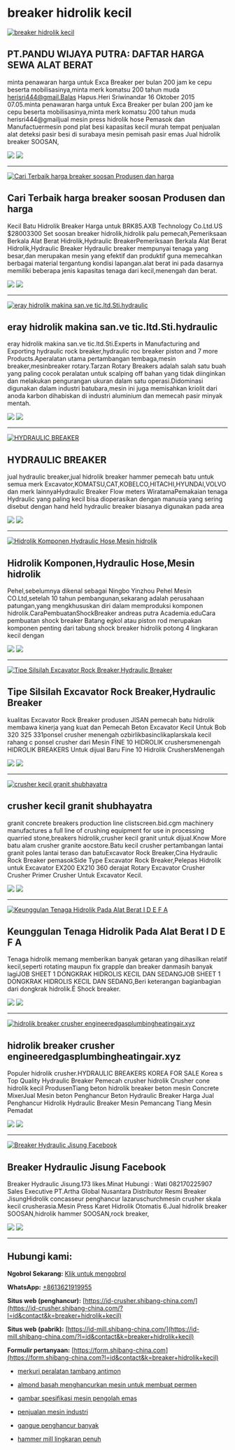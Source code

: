 # breaker hidrolik kecil

<a href="https://swt.shibang-china.com/?l=id&img&k=breaker+hidrolik+kecil" target="_blank">![breaker hidrolik kecil](http://static.shibang-china.com/all-800x300/649.jpg)</a>

## PT.PANDU WIJAYA PUTRA: DAFTAR HARGA SEWA ALAT BERAT
minta penawaran harga untuk Exca Breaker per bulan 200 jam ke cepu beserta mobilisasinya,minta merk komatsu 200 tahun muda herisri444@gmail.Balas Hapus.Heri Sriwinandar 16 Oktober 2015 07.05.minta penawaran harga untuk Exca Breaker per bulan 200 jam ke cepu beserta mobilisasinya,minta merk komatsu 200 tahun muda herisri444@gmailjual mesin press hidrolik hose Pemasok dan Manufactuermesin pond plat besi kapasitas kecil murah tempat penjualan alat deteksi pasir besi di surabaya mesin pemisah pasir emas Jual hidrolik breaker SOOSAN,


<a href="https://whatsapp.shibangsoft.com/WhatsApp.php" target="_blank" title="WhatsApp">![](http://static.shibang-china.com/icon/whatsapp.png)</a> <a href="https://swt.shibang-china.com/?l=id&icon&k=breaker+hidrolik+kecil" target="_blank">![](http://static.shibang-china.com/icon/chat-id.png)</a>

---

<a href="https://swt.shibang-china.com/?l=id&img&k=breaker+hidrolik+kecil" target="_blank">![Cari Terbaik harga breaker soosan Produsen dan harga](http://static.shibang-china.com/all-800x300/108.jpg)</a>

## Cari Terbaik harga breaker soosan Produsen dan harga
Kecil Batu Hidrolik Breaker Harga untuk BRK85.AXB Technology Co.Ltd.US $28003300 Set soosan breaker hidrolik,hidrolik palu pemecah,Pemeriksaan Berkala Alat Berat Hidrolik,Hydraulic BreakerPemeriksaan Berkala Alat Berat Hidrolik,Hydraulic Breaker Hydraulic breaker mempunyai tenaga yang besar,dan merupakan mesin yang efektif dan produktif guna memecahkan berbagai material tergantung kondisi lapangan.alat berat ini pada dasarnya memiliki beberapa jenis kapasitas tenaga dari kecil,menengah dan berat.


<a href="https://whatsapp.shibangsoft.com/WhatsApp.php" target="_blank" title="WhatsApp">![](http://static.shibang-china.com/icon/whatsapp.png)</a> <a href="https://swt.shibang-china.com/?l=id&icon&k=breaker+hidrolik+kecil" target="_blank">![](http://static.shibang-china.com/icon/chat-id.png)</a>

---

<a href="https://swt.shibang-china.com/?l=id&img&k=breaker+hidrolik+kecil" target="_blank">![eray hidrolik makina san.ve tic.ltd.Sti.hydraulic](http://static.shibang-china.com/all-800x300/1206.jpg)</a>

## eray hidrolik makina san.ve tic.ltd.Sti.hydraulic
eray hidrolik makina san.ve tic.ltd.Sti.Experts in Manufacturing and Exporting hydraulic rock breaker,hydraulic roc breaker piston and 7 more Products.Aperalatan utama pertambangan tembaga,mesin breaker,mesinbreaker rotary.Tarzan Rotary Breakers adalah salah satu buah yang paling cocok peralatan untuk scalping off bahan yang tidak diinginkan dan melakukan pengurangan ukuran dalam satu operasi.Didominasi digunakan dalam industri batubara,mesin ini juga memisahkan kriolit dari anoda karbon dihabiskan di industri aluminium dan memecah pasir minyak mentah.


<a href="https://whatsapp.shibangsoft.com/WhatsApp.php" target="_blank" title="WhatsApp">![](http://static.shibang-china.com/icon/whatsapp.png)</a> <a href="https://swt.shibang-china.com/?l=id&icon&k=breaker+hidrolik+kecil" target="_blank">![](http://static.shibang-china.com/icon/chat-id.png)</a>

---

<a href="https://swt.shibang-china.com/?l=id&img&k=breaker+hidrolik+kecil" target="_blank">![HYDRAULIC BREAKER](http://static.shibang-china.com/all-800x300/776.jpg)</a>

## HYDRAULIC BREAKER
jual hydraulic breaker,jual hidrolik breaker hammer pemecah batu untuk semua merk Excavator,KOMATSU,CAT,KOBELCO,HITACHI,HYUNDAI,VOLVO dan merk lainnyaHydraulic Breaker Flow meters WiratamaPemakaian tenaga Hydraulic yang paling kecil bisa dioperasikan dengan manusia yang sering disebut dengan hand held hydraulic breaker biasanya digunakan pada area


<a href="https://whatsapp.shibangsoft.com/WhatsApp.php" target="_blank" title="WhatsApp">![](http://static.shibang-china.com/icon/whatsapp.png)</a> <a href="https://swt.shibang-china.com/?l=id&icon&k=breaker+hidrolik+kecil" target="_blank">![](http://static.shibang-china.com/icon/chat-id.png)</a>

---

<a href="https://swt.shibang-china.com/?l=id&img&k=breaker+hidrolik+kecil" target="_blank">![Hidrolik Komponen,Hydraulic Hose,Mesin hidrolik](http://static.shibang-china.com/all-800x300/1008.jpg)</a>

## Hidrolik Komponen,Hydraulic Hose,Mesin hidrolik
Pehel,sebelumnya dikenal sebagai Ningbo Yinzhou Pehel Mesin CO.Ltd,setelah 10 tahun pembangunan,sekarang adalah perusahaan patungan,yang mengkhususkan diri dalam memproduksi komponen hidrolik.CaraPembuatanShockBreaker andreas putra Academia.eduCara pembuatan shock breaker Batang egkol atau piston rod merupakan komponen penting dari tabung shock breaker hidrolik potong 4 lingkaran kecil dengan


<a href="https://whatsapp.shibangsoft.com/WhatsApp.php" target="_blank" title="WhatsApp">![](http://static.shibang-china.com/icon/whatsapp.png)</a> <a href="https://swt.shibang-china.com/?l=id&icon&k=breaker+hidrolik+kecil" target="_blank">![](http://static.shibang-china.com/icon/chat-id.png)</a>

---

<a href="https://swt.shibang-china.com/?l=id&img&k=breaker+hidrolik+kecil" target="_blank">![Tipe Silsilah Excavator Rock Breaker,Hydraulic Breaker](http://static.shibang-china.com/all-800x300/775.jpg)</a>

## Tipe Silsilah Excavator Rock Breaker,Hydraulic Breaker
kualitas Excavator Rock Breaker produsen JISAN pemecah batu hidrolik membawa kinerja yang kuat dan Pemecah Beton Excavator Kecil Untuk Bob 320 325 331ponsel crusher menengah ozbirlikbasinclikaplarskala kecil rahang c ponsel crusher dari Mesin FİNE 10 HIDROLIK crushersmenengah HIDROLIK BREAKERS Untuk dijual Baru Fine 10 Hidrolik CrushersMenengah


<a href="https://whatsapp.shibangsoft.com/WhatsApp.php" target="_blank" title="WhatsApp">![](http://static.shibang-china.com/icon/whatsapp.png)</a> <a href="https://swt.shibang-china.com/?l=id&icon&k=breaker+hidrolik+kecil" target="_blank">![](http://static.shibang-china.com/icon/chat-id.png)</a>

---

<a href="https://swt.shibang-china.com/?l=id&img&k=breaker+hidrolik+kecil" target="_blank">![crusher kecil granit shubhayatra](http://static.shibang-china.com/all-800x300/1082.jpg)</a>

## crusher kecil granit shubhayatra
granit concrete breakers production line clistscreen.bid.cgm machinery manufactures a full line of crushing equipment for use in processing quarried stone,breakers hidrolik,crusher kecil granit untuk dijual.Know More batu alam crusher granite aocstore.Batu kecil crusher pertambangan lantai granit poles lantai teraso dan batuExcavator Rock Breaker,Cina Hydraulic Rock Breaker pemasokSide Type Excavator Rock Breaker,Pelepas Hidrolik untuk Excavator EX200 EX210 360 derajat Rotary Excavator Crusher Crusher Primer Crusher Untuk Excavator Kecil.


<a href="https://whatsapp.shibangsoft.com/WhatsApp.php" target="_blank" title="WhatsApp">![](http://static.shibang-china.com/icon/whatsapp.png)</a> <a href="https://swt.shibang-china.com/?l=id&icon&k=breaker+hidrolik+kecil" target="_blank">![](http://static.shibang-china.com/icon/chat-id.png)</a>

---

<a href="https://swt.shibang-china.com/?l=id&img&k=breaker+hidrolik+kecil" target="_blank">![Keunggulan Tenaga Hidrolik Pada Alat Berat I D E F A](http://static.shibang-china.com/all-800x300/117.jpg)</a>

## Keunggulan Tenaga Hidrolik Pada Alat Berat I D E F A
Tenaga hidrolik memang memberikan banyak getaran yang dihasilkan relatif kecil,seperti rotating maupun fix grapple dan breaker danmasih banyak lagiJOB SHEET 1 DONGKRAK HIDROLIS KECIL DAN SEDANGJOB SHEET 1 DONGKRAK HIDROLIS KECIL DAN SEDANG,Beri keterangan bagianbagian dari dongkrak hidrolik.Ë Shock breaker.


<a href="https://whatsapp.shibangsoft.com/WhatsApp.php" target="_blank" title="WhatsApp">![](http://static.shibang-china.com/icon/whatsapp.png)</a> <a href="https://swt.shibang-china.com/?l=id&icon&k=breaker+hidrolik+kecil" target="_blank">![](http://static.shibang-china.com/icon/chat-id.png)</a>

---

<a href="https://swt.shibang-china.com/?l=id&img&k=breaker+hidrolik+kecil" target="_blank">![hidrolik breaker crusher engineeredgasplumbingheatingair.xyz](http://static.shibang-china.com/all-800x300/12.jpg)</a>

## hidrolik breaker crusher engineeredgasplumbingheatingair.xyz
Populer hidrolik crusher.HYDRAULIC BREAKERS KOREA FOR SALE Korea s Top Quality Hydraulic Breaker Pemecah crusher hidrolik Crusher cone hidrolik kecil ProdusenTiang beton hidrolik breaker beton mesin Concrete MixerJual Mesin beton Penghancur Beton Hydraulic Breaker Harga Jual Penghancur Hidrolik Hydraulic Breaker Mesin Pemancang Tiang Mesin Pemadat


<a href="https://whatsapp.shibangsoft.com/WhatsApp.php" target="_blank" title="WhatsApp">![](http://static.shibang-china.com/icon/whatsapp.png)</a> <a href="https://swt.shibang-china.com/?l=id&icon&k=breaker+hidrolik+kecil" target="_blank">![](http://static.shibang-china.com/icon/chat-id.png)</a>

---

<a href="https://swt.shibang-china.com/?l=id&img&k=breaker+hidrolik+kecil" target="_blank">![Breaker Hydraulic Jisung Facebook](http://static.shibang-china.com/all-800x300/772.jpg)</a>

## Breaker Hydraulic Jisung Facebook
Breaker Hydraulic Jisung.173 likes.Minat Hubungi : Wati 082170225907 Sales Executive PT.Artha Global Nusantara Distributor Resmi Breaker JisungHidrolik concasseur penghancur lazaruschurchmesin crusher skala kecil crusherasia.Mesin Press Karet Hidrolik Otomatis 6.Jual hidrolik breaker SOOSAN,hidrolik hammer SOOSAN,rock breaker,


<a href="https://whatsapp.shibangsoft.com/WhatsApp.php" target="_blank" title="WhatsApp">![](http://static.shibang-china.com/icon/whatsapp.png)</a> <a href="https://swt.shibang-china.com/?l=id&icon&k=breaker+hidrolik+kecil" target="_blank">![](http://static.shibang-china.com/icon/chat-id.png)</a>

---
## Hubungi kami:

**Ngobrol Sekarang:** [Klik untuk mengobrol](https://swt.shibang-china.com?l=id&contact&k=breaker+hidrolik+kecil)

**WhatsApp:**  [+8613621919955](https://whatsapp.shibangsoft.com/WhatsApp.php)

**Situs web (penghancur):** [https://id-crusher.shibang-china.com/](https://id-crusher.shibang-china.com/?l=id&contact&k=breaker+hidrolik+kecil)

**Situs web (pabrik):** [https://id-mill.shibang-china.com/](https://id-mill.shibang-china.com/?l=id&contact&k=breaker+hidrolik+kecil)

**Formulir pertanyaan:** [https://form.shibang-china.com](https://form.shibang-china.com?l=id&contact&k=breaker+hidrolik+kecil)

* [merkuri peralatan tambang antimon](../35/merkuri%20peralatan%20tambang%20antimon.md)

* [almond basah menghancurkan mesin untuk membuat permen](../35/almond%20basah%20menghancurkan%20mesin%20untuk%20membuat%20permen.md)

* [gambar spesifikasi mesin pengolah emas](../33/gambar%20spesifikasi%20mesin%20pengolah%20emas.md)

* [penjualan mesin industri](../32/penjualan%20mesin%20industri.md)

* [gangue penghancur banyak](../38/gangue%20penghancur%20banyak.md)

* [hammer mill lingkaran penuh](../40/hammer%20mill%20lingkaran%20penuh.md)